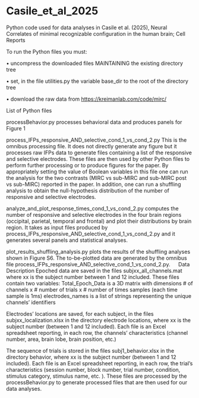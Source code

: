 # Casile_et_al_2025
Python code used for data analyses in Casile et al. (2025), Neural Correlates of minimal recognizable configuration in the human brain; Cell Reports

To run the Python files you must:

•	uncompress the downloaded files MAINTAINING the existing directory tree

•	set, in the file utilities.py the variable base_dir to the root of the directory tree

• download the raw data from https://kreimanlab.com/code/mirc/


List of Python files

processBehavior.py
processes behavioral data and produces panels for Figure 1


process_IFPs_responsive_AND_selective_cond_1_vs_cond_2.py
This is the omnibus processing file. It does not directly generate any figure but it processes raw IFPs data to generate files containing a list of the responsive and selective electrodes. These files are then used by other Python files to perform further processing or to produce figures for the paper.
By appropriately setting the value of Boolean variables in this file one can run the analysis for the two contrasts (MIRC vs sub-MIRC and sub-MIRC post vs sub-MIRC) reported in the paper. In addition, one can run a shuffling analysis to obtain the null-hypothesis distribution of the number of responsive and selective electrodes.


analyze_and_plot_response_times_cond_1_vs_cond_2.py
	computes the number of responsive and selective electrodes in the four brain regions (occipital, parietal, temporal and frontal) and plot their distributions by brain region. It takes as input files produced by process_IFPs_responsive_AND_selective_cond_1_vs_cond_2.py and it generates several panels and statistical analyses.


plot_results_shuffling_analysis.py
	plots the results of the shuffling analyses shown in Figure S6. The to-be-plotted data are generated by the omnibus file process_IFPs_responsive_AND_selective_cond_1_vs_cond_2.py.
 
Data Description
Epoched data are saved in the files subjxx_all_channels.mat where xx is the subject number between 1 and 12 included.
These files contain two variables:
Total_Epoch_Data is a 3D matrix with dimensions # of channels x # number of trials x # number of times samples (each time sample is 1ms)
electrodes_names is a list of strings representing the unique channels’ identifiers


Electrodes’ locations are saved, for each subject, in the files subjxx_localization.xlsx in the directory electrode locations, where xx is the subject number (between 1 and 12 included).
Each file is an Excel spreadsheet reporting, in each row, the channels’ characteristics (channel number, area, brain lobe, brain position, etc.)


The sequence of trials is stored in the files subj1_behavior.xlsx in the directory behavior, where xx is the subject number (between 1 and 12 included).
Each file is an Excel spreadsheet reporting, in each row, the trial’s characteristics (session number, block number, trial number, condition, stimulus category, stimulus name, etc. ).
These files are processed by the processBehavior.py to generate processed files that are then used for our data analyses.

